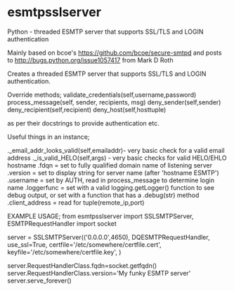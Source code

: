 esmtpsslserver
==============

Python - threaded ESMTP server that supports SSL/TLS and LOGIN authentication


Mainly based on bcoe's https://github.com/bcoe/secure-smtpd and posts to http://bugs.python.org/issue1057417 from Mark D Roth

Creates a threaded ESMTP server that supports SSL/TLS and LOGIN authentication.

Override methods;
    validate_credentials(self,username,password)
    process_message(self, sender, recipients, msg)
    deny_sender(self,sender)
    deny_recipient(self,recipient)
    deny_host(self,hosttuple)
    
as per their docstrings to provide authentication etc.


Useful things in an instance;

._email_addr_looks_valid(self,emailaddr)- very basic check for a valid email address
._is_valid_HELO(self,args) - very basic checks for valid HELO/EHLO hostname
.fdqn = set to fully qualified domain name of listening server
.version = set to display string for server name (after 'hostname ESMTP')
.username = set by AUTH, read in process_message to determine login name
.loggerfunc = set with a valid logging.getLogger() function to see debug output, or set with a function that has a .debug(str) method
.client_address = read for tuple(remote_ip,port) 

EXAMPLE USAGE;
from esmtpsslserver import SSLSMTPServer, ESMTPRequestHandler
import socket

server = SSLSMTPServer(('0.0.0.0',4650),
                                DQESMTPRequestHandler,
                                use_ssl=True,
                                certfile='/etc/somewhere/certfile.cert',
                                keyfile='/etc/somewhere/certfile.key',
                                )

server.RequestHandlerClass.fqdn=socket.getfqdn()
server.RequestHandlerClass.version='My funky ESMTP server'
server.serve_forever()
